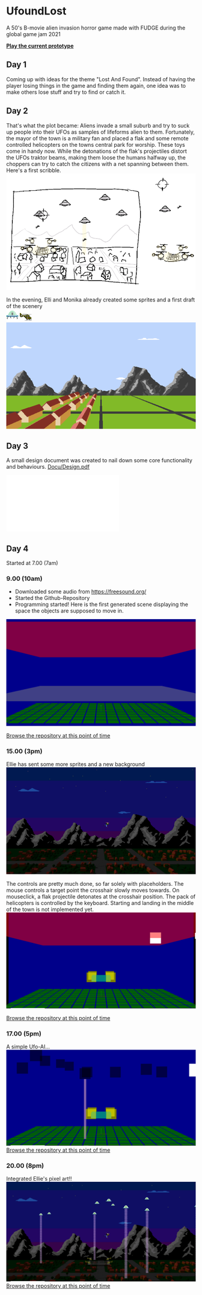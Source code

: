 # UfoundLost
A 50's B-movie alien invasion horror game made with FUDGE during the global game jam 2021

**[Play the current prototype](https://jirkadelloro.github.io/UfoundLost/UfoundLost.html)**

## Day 1
Coming up with ideas for the theme "Lost And Found". Instead of having the player losing things in the game and finding them again, one idea was to make others lose stuff and try to find or catch it. 

## Day 2
That's what the plot became: Aliens invade a small suburb and try to suck up people into their UFOs as samples of lifeforms alien to them. Fortunately, the mayor of the town is a military fan and placed a flak and some remote controlled helicopters on the towns central park for worship. These toys come in handy now. While the detonations of the flak's projectiles distort the UFOs traktor beams, making them loose the humans halfway up, the choppers can try to catch the citizens with a net spanning between them. Here's a first scribble.
![](Docu/Scribble.png)

In the evening, Elli and Monika already created some sprites and a first draft of the scenery  
![](Docu/UFO32x32.png) ![](Docu/Heli.png) ![](Docu/Background1.png)

## Day 3
A small design document was created to nail down some core functionality and behaviours.
[Docu/Design.pdf](Docu/Design.pdf)

<object data="Docu/Design.pdf" type="application/pdf" width="100%" height="500px">
    <embed src="Docu/Design.pdf"> </embed>
</object>

## Day 4
Started at 7.00 (7am)
### 9.00 (10am)
- Downloaded some audio from https://freesound.org/  
- Started the Github-Repository
- Programming started! Here is the first generated scene displaying the space the objects are supposed to move in.

![](Docu/Spaces.png)

[Browse the repository at this point of time](https://github.com/JirkaDellOro/UfoundLost/tree/94f596fed257a97009c3de4488d8909333c6d50a)

### 15.00 (3pm)
Ellie has sent some more sprites and a new background  
![](Docu/Background2.png)

The controls are pretty much done, so far solely with placeholders. The mouse controls a target point the crosshair slowly moves towards. On mouseclick, a flak projectile detonates at the crosshair position. The pack of helicopters is controlled by the keyboard. Starting and landing in the middle of the town is not implemented yet.  
![](Docu/Controls.gif)  

[Browse the repository at this point of time](https://github.com/JirkaDellOro/UfoundLost/tree/cc46f98537252cf08e12f2bf65d5400810d82ecb)


### 17.00 (5pm)
A simple Ufo-AI...    
![](Docu/UfoAI.gif)  
[Browse the repository at this point of time](https://github.com/JirkaDellOro/UfoundLost/tree/068f5789cdff7bcbd6b0561bce198838f22c05b5)

### 20.00 (8pm)
Integrated Ellie's pixel art!!   
![](Docu/Graphics.gif)  
[Browse the repository at this point of time](https://github.com/JirkaDellOro/UfoundLost/tree/5882b9af0bba3465706ea5a4bf4762b56503bd39)